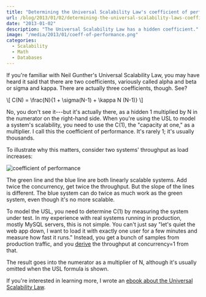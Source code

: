 ```yaml
---
title: "Determining the Universal Scalability Law's coefficient of performance"
url: /blog/2013/01/02/determining-the-universal-scalability-laws-coefficient-of-performance/
date: "2013-01-02"
description: "The Universal Scalability Law has a hidden coefficient."
image: "/media/2013/01/coeff-of-performance.png"
categories:
  - Scalability
  - Math
  - Databases
---
```


If you're familiar with Neil Gunther's Universal Scalability Law, you may have heard it said that there are two coefficients, variously called alpha and beta or sigma and kappa. There are actually three coefficients, though. See?

\\[
C(N) = \frac{N}{1 + \sigma(N-1) + \kappa N (N-1)}
\\]

No, you don't see it---but it's actually there, as a hidden 1 multiplied by N in the numerator on the right-hand side. When you're using the USL to model a system's scalability, you need to use the C(1), the "capacity at one," as a multiplier. I call this the coefficient of performance. It's rarely 1; it's usually thousands.

To illustrate why this matters, consider two systems' throughput as load increases:

![coefficient of performance](/media/2013/01/coeff-of-performance.png)

The green line and the blue line are both linearly scalable systems. Add twice the concurrency, get twice the throughput. But the slope of the lines is different. The blue system can do twice as much work as the green system, even though it's no more scalable.

To model the USL, you need to determine C(1) by measuring the system under test. In my experience with real systems running in production, mostly MySQL servers, this is not simple. You can't just say "let's quiet the web app down, I want to load it with exactly one user for a few minutes and measure how fast it runs." Instead, you get a bunch of samples from production traffic, and you [derive](/blog/2013/01/03/determining-the-usls-coefficient-of-performance-part-2/) the throughput at concurrency=1 from that.

The result goes into the numerator as a multiplier of N, although it's usually omitted when the USL formula is shown.

If you're interested in learning more, I wrote an [ebook about the Universal
Scalability Law](https://www.vividcortex.com/resources/universal-scalability-law/).
